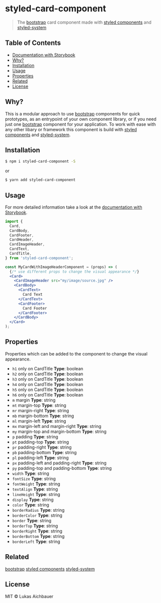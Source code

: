 # styled-card-component

> The [bootstrap](https://getbootstrap.com) card component made with [styled components](https://styled-components.com) and [styled-system](http://jxnblk.com/styled-system/)

## Table of Contents

* [Documentation with Storybook](https://aichbauer.github.io/react-styled-bootstrap-components)
* [Why?](#why)
* [Installation](#installation)
* [Usage](#usage)
* [Properties](#properties)
* [Related](#related)
* [License](#license)

## Why?

This is a modular approach to use [bootstrap](https://getbootstrap.com) components for quick prototypes, as an entrypoint of your own component library, or if you need just one [bootstrap](https://getbootstrap.com) component for your application. To work with ease with any other libary or framework this component is build with [styled components](https://styled-components.com) and [styled-system](http://jxnblk.com/styled-system/).

## Installation

```sh
$ npm i styled-card-component -S
```

or

```sh
$ yarn add styled-card-component
```

## Usage

For more detailed information take a look at the [documentation with Storybook](https://aichbauer.github.io/react-styled-bootstrap-components).

```jsx
import {
  Card,
  CardBody,
  CardFooter,
  CardHeader,
  CardImageHeader,
  CardText,
  CardTitle,
} from 'styled-card-component';

const MyCardWithImageHeaderComponent = (props) => (
  {/* use different props to change the visual appearance */}
  <Card>
    <CardImageHeader src="my/image/source.jpg" />
    <CardBody>
      <CardText>
        Card Text
      </CardText>
      <CardFooter>
        Card Footer
      </CardFooter>
    </CardBody>
  </Card>
);
```

## Properties

Properties which can be added to the component to change the visual appearance.

* `h1` only on CardTitle **Type**: boolean
* `h2` only on CardTitle **Type**: boolean
* `h3` only on CardTitle **Type**: boolean
* `h4` only on CardTitle **Type**: boolean
* `h5` only on CardTitle **Type**: boolean
* `h6` only on CardTitle **Type**: boolean
* `m`  margin **Type**: string
* `mt` margin-top **Type**: string
* `mr` margin-right **Type**: string
* `mb` margin-bottom **Type**: string
* `ml` margin-left **Type**: string
* `mx` margin-left and margin-right **Type**: string
* `my` margin-top and margin-bottom **Type**: string
* `p`  padding **Type**: string
* `pt` padding-top **Type**: string
* `pr` padding-right **Type**: string
* `pb` padding-bottom **Type**: string
* `pl` padding-left **Type**: string
* `px` padding-left and padding-right **Type**: string
* `py` padding-top and padding-bottom **Type**: string
* `width` **Type**: string
* `fontSize` **Type**: string
* `fontWeight` **Type**: string
* `textAlign` **Type**: string
* `lineHeight` **Type**: string
* `display` **Type**: string
* `color` **Type**: string
* `borderRadius` **Type**: string
* `borderColor` **Type**: string
* `border` **Type**: string
* `borderTop` **Type**: string
* `borderRight` **Type**: string
* `borderBottom` **Type**: string
* `borderLeft` **Type**: string

## Related

[bootstrap](https://getbootstrap.com)
[styled components](https://styled-components.com)
[styled-system](http://jxnblk.com/styled-system/)

## License

MIT © Lukas Aichbauer

